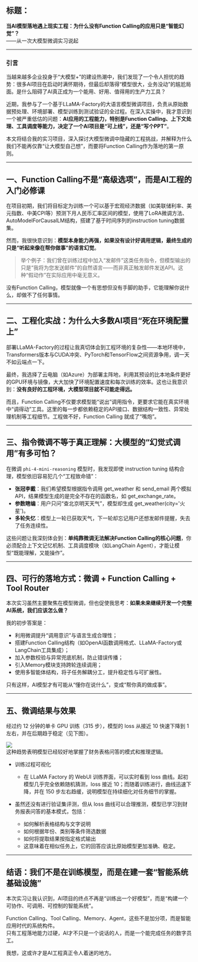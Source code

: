 ## 标题：

**当AI模型落地遇上现实工程：为什么没有Function Calling的应用只是“智能幻觉”？**  
——从一次大模型微调实习说起

* * *

### 引言

当越来越多企业投身于“大模型+”的建设热潮中，我们发现了一个令人担忧的趋势：很多AI项目在启动时满怀期待，但最后却落得“模型很大，业务没动”的尴尬局面。是什么阻碍了AI真正成为一个能用、好用、值得用的生产力工具？

近期，我参与了一个基于LLaMA-Factory的大语言模型微调项目，负责从原始数据预处理、环境部署、模型训练到测试验证的全过程。在深入实操中，我才意识到一个被严重低估的问题：**AI应用的工程能力，特别是Function Calling、上下文处理、工具调度等能力，决定了一个AI项目是“可上线”，还是“写个PPT”**。

本文将结合我的实习项目，深入探讨大模型微调中隐藏的工程挑战，并解释为什么我们不能再仅靠“让大模型自己想”，而要将Function Calling作为落地的第一原则。

* * *

## 一、Function Calling不是“高级选项”，而是AI工程的入门必修课

在项目初期，我们将目标定为训练一个可以基于宏观经济数据（如美联储利率、美元指数、中美CPI等）预测下月人民币汇率区间的模型，使用了LoRA微调方法、AutoModelForCausalLM结构，搭建了基于时间序列的instruction tuning数据集。

然而，我很快意识到：**模型本身能力再强，如果没有设计好调用逻辑，最终生成的只是“听起来像在帮你做事”的语言幻觉**。

> 举个例子：我们曾在训练过程中加入“发邮件”这类任务指令，但模型输出的只是“我将为您发送邮件”的自然语言——而非真正触发邮件发送API。这种“假动作”在实际应用中毫无意义。

没有Function Calling，模型就像一个有思想但没有手脚的助手，它能理解你说什么，却做不了任何事情。

* * *

## 二、工程化实战：为什么大多数AI项目“死在环境配置上”

部署LLaMA-Factory的过程让我真切体会到工程环境的复杂性——本地环境中，Transformers版本与CUDA冲突、PyTorch和TensorFlow之间资源争用，调一天不如云端点一下。

最终，我选择了云电脑（如Azure）为部署主阵地，利用其预设的比本地条件更好的GPU环境与镜像，大大加快了环境配置速度和每次训练的效率。这也让我意识到：**没有良好的工程环境，大模型项目就不可能走得远。**

而且，Function Calling不仅要求模型能“说出”调用指令，更要求它能在真实环境中“调得动”工具。这里的每一步都依赖稳定的API接口、数据结构一致性、异常处理机制等工程细节。工程做不好，Function Calling 就成了“嘴炮”。

* * *

## 三、指令微调不等于真正理解：大模型的“幻觉式调用”有多可怕？

在微调 `phi-4-mini-reasoning` 模型时，我发现即使 instruction tuning 结构合理，模型依旧容易犯几个“工程致命错”：

- **张冠李戴**：我们希望模型根据指令调用 get\_weather 和 send\_email 两个模拟API，结果模型生成的是完全不存在的函数名，如 get\_exchange\_rate。
- **参数瞎编**：用户只问“查北京明天天气”，模型却生成 get\_weather(city='火星')。
- **多轮失忆**：模型上一轮已获取天气，下一轮却忘记用户还想发邮件提醒，失去了任务连续性。

这些问题让我深刻体会到：**单纯靠微调无法解决Function Calling的核心问题**，你必须配合上下文记忆机制、工具调度模块（如LangChain Agent），才能让模型“既能理解，又能操作”。

* * *

## 四、可行的落地方式：微调 + Function Calling + Tool Router

本次实习虽然主要聚焦在模型微调，但也促使我思考：**如果未来继续开发一个完整AI系统，我们应该怎么做？**

我的初步答案是：

- 利用微调提升“调用意识”与语言生成合理性；
- 搭建Function Calling结构（如OpenAI函数调用格式、LLaMA-Factory或LangChain工具集成）；
- 加入参数校验与异常兜底机制，防止错误传播；
- 引入Memory模块支持跨轮连续调用；
- 使用多智能体结构，将子任务解耦分工，提升稳定性与可扩展性。

只有这样，AI模型才有可能从“懂你在说什么”，变成“帮你真的做成事”。

* * *

## 五、微调结果与效果

经过约 12 分钟的单卡 GPU 训练（315 步），模型的 loss 从接近 10 快速下降到 1 左右，并在后期趋于稳定（见下图）。

![](Files/%E5%B1%8F%E5%B9%95%E6%88%AA%E5%9B%BE%202025-08-03%20235737.png)<br>
这种趋势表明模型已经较好地掌握了财务表格问答的模式和推理逻辑。

- 训练过程可视化
  - 在 LLaMA Factory 的 WebUI 训练界面，可以实时看到 loss 曲线。起初模型几乎完全依赖随机猜测，loss 接近 10；而随着训练进行，曲线迅速下降，并在 150 步左右趋缓，说明模型在持续细化对任务细节的掌握。
- 虽然还没有进行验证集评测，但从 loss 曲线可以合理推测，模型已学习到财务报表问答的基本模式，包括：

  - 如何解析表格结构与文字说明
  - 如何根据年份、类别等条件筛选数据
  - 如何将提取结果按指定格式输出
  - 这意味着在相似任务上，它的回答应该比原始模型更加准确、稳定。

* * *

## 结语：我们不是在训练模型，而是在建一套“智能系统基础设施”

本次实习让我认识到，AI项目的终点不再是“训练出一个好模型”，而是“构建一个可协作、可调用、可控制的智能系统”。

Function Calling、Tool Calling、Memory、Agent，这些不是加分项，而是智能应用时代的系统构件。  
只有工程落地能力过硬，AI才不只是一个说话的人，而是一个能完成任务的数字员工。

我想，这或许才是AI工程真正令人着迷的地方。
